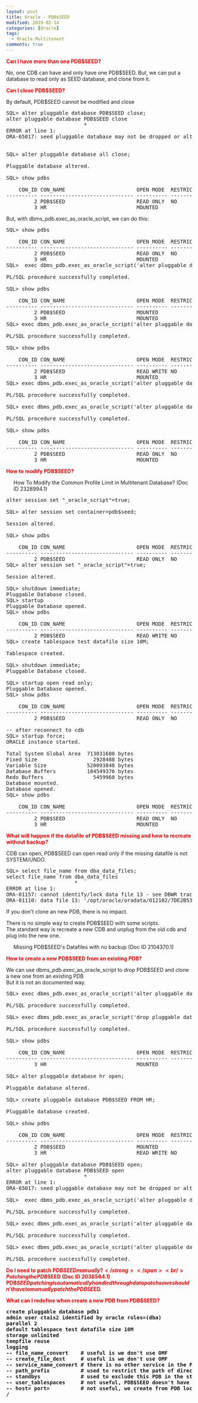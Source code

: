```yaml
---
layout: post
title: Oracle - PDB$SEED
modified: 2019-02-14
categories: [Oracle]
tags: 
  - Oracle.Multitenent
comments: true
---
```


<span style="color:#ff0000;"><strong>Can I have more than one PDB$SEED?</strong></span>

No, one CDB can have and only have one PDB$SEED.
But, we can put a database to read only as SEED database, and clone from it.

<span style="color:#ff0000;"><strong>Can I close PDB$SEED?</strong></span>

By default, PDB$SEED cannot be modified and close
<pre class="prettyprint lang-sql linenums=1 ">
SQL> alter pluggable database PDB$SEED close;
alter pluggable database PDB$SEED close
                         *
ERROR at line 1:
ORA-65017: seed pluggable database may not be dropped or altered


SQL> alter pluggable database all close;

Pluggable database altered.

SQL> show pdbs

    CON_ID CON_NAME                       OPEN MODE  RESTRICTED
---------- ------------------------------ ---------- ----------
         2 PDB$SEED                       READ ONLY  NO
         3 HR                             MOUNTED
</pre>         
But, with dbms_pdb.exec_as_oracle_script, we can do this:
<pre class="prettyprint lang-sql linenums=1 ">
SQL> show pdbs

    CON_ID CON_NAME                       OPEN MODE  RESTRICTED
---------- ------------------------------ ---------- ----------
         2 PDB$SEED                       READ ONLY  NO
         3 HR                             MOUNTED
SQL>  exec dbms_pdb.exec_as_oracle_script('alter pluggable database PDB$SEED close');

PL/SQL procedure successfully completed.

SQL> show pdbs

    CON_ID CON_NAME                       OPEN MODE  RESTRICTED
---------- ------------------------------ ---------- ----------
         2 PDB$SEED                       MOUNTED
         3 HR                             MOUNTED
SQL> exec dbms_pdb.exec_as_oracle_script('alter pluggable database PDB$SEED open');

PL/SQL procedure successfully completed.

SQL> show pdbs

    CON_ID CON_NAME                       OPEN MODE  RESTRICTED
---------- ------------------------------ ---------- ----------
         2 PDB$SEED                       READ WRITE NO
         3 HR                             MOUNTED
SQL> exec dbms_pdb.exec_as_oracle_script('alter pluggable database PDB$SEED close');

PL/SQL procedure successfully completed.

SQL> exec dbms_pdb.exec_as_oracle_script('alter pluggable database PDB$SEED open read only');

PL/SQL procedure successfully completed.

SQL> show pdbs

    CON_ID CON_NAME                       OPEN MODE  RESTRICTED
---------- ------------------------------ ---------- ----------
         2 PDB$SEED                       READ ONLY  NO
         3 HR                             MOUNTED
</pre>         

<span style="color:#ff0000;"><strong>How to modify PDB$SEED?</strong></span>

<p dir="ltr" style="margin-left: 20px; margin-right: 0px">How To Modify the Common Profile Limit in Multitenant Database? (Doc ID 2328994.1)	
</p>

<pre class="prettyprint lang-sql linenums=1 ">
alter session set "_oracle_script"=true;

SQL> alter session set container=pdb$seed;

Session altered.

SQL> show pdbs

    CON_ID CON_NAME                       OPEN MODE  RESTRICTED
---------- ------------------------------ ---------- ----------
         2 PDB$SEED                       READ ONLY  NO
SQL> alter session set "_oracle_script"=true;

Session altered.

SQL> shutdown immediate;
Pluggable Database closed.
SQL> startup
Pluggable Database opened.
SQL> show pdbs

    CON_ID CON_NAME                       OPEN MODE  RESTRICTED
---------- ------------------------------ ---------- ----------
         2 PDB$SEED                       READ WRITE NO
SQL> create tablespace test datafile size 10M;

Tablespace created.

SQL> shutdown immediate;
Pluggable Database closed.

SQL> startup open read only;
Pluggable Database opened.
SQL> show pdbs

    CON_ID CON_NAME                       OPEN MODE  RESTRICTED
---------- ------------------------------ ---------- ----------
         2 PDB$SEED                       READ ONLY  NO

-- after reconnect to cdb
SQL> startup force;
ORACLE instance started.

Total System Global Area  713031680 bytes
Fixed Size                  2928488 bytes
Variable Size             520093848 bytes
Database Buffers          184549376 bytes
Redo Buffers                5459968 bytes
Database mounted.
Database opened.
SQL> show pdbs

    CON_ID CON_NAME                       OPEN MODE  RESTRICTED
---------- ------------------------------ ---------- ----------
         2 PDB$SEED                       READ ONLY  NO
         3 HR                             MOUNTED
</pre>

<span style="color:#ff0000;"><strong>What will happen if the datafile of PDB$SEED missing and how to recreate without backup?
</strong></span>

CDB can open, PDB$SEED can open read only if the missing datafile is not SYSTEM/UNDO.
<pre class="prettyprint lang-sql linenums=1 ">
SQL> select file_name from dba_data_files;         
select file_name from dba_data_files
                      *
ERROR at line 1:
ORA-01157: cannot identify/lock data file 13 - see DBWR trace file
ORA-01110: data file 13: '/opt/oracle/oradata/O12102/7DE2B53C634D1689E053291010532345/datafile/o1_mf_test_g6pwnokd_.dbf'
</pre>
If you don't clone an new PDB, there is no impact.

There is no simple way to create PDB$SEED with some scripts. <br/>
The standard way is recreate a new CDB and unplug from the old cdb and plug into the new one.
<p dir="ltr" style="margin-left: 20px; margin-right: 0px">Missing PDB$SEED's Datafiles with no backup (Doc ID 2104370.1)	
</p>

<span style="color:#ff0000;"><strong>How to create a new PDB$SEED from an existing PDB?
</strong></span>

We can use dbms_pdb.exec_as_oracle_script to drop PDB$SEED and clone a new one from an existing PDB<br/>
But it is not an documented way.

<pre class="prettyprint lang-sql linenums=1 ">
SQL> exec dbms_pdb.exec_as_oracle_script('alter pluggable database PDB$SEED close');

PL/SQL procedure successfully completed.

SQL> exec dbms_pdb.exec_as_oracle_script('drop pluggable database PDB$SEED including datafiles');

PL/SQL procedure successfully completed.

SQL> show pdbs   

    CON_ID CON_NAME                       OPEN MODE  RESTRICTED
---------- ------------------------------ ---------- ----------
         3 HR                             MOUNTED
         
SQL> alter pluggable database hr open;

Pluggable database altered.

SQL> create pluggable database PDB$SEED FROM HR;

Pluggable database created.

SQL> show pdbs              

    CON_ID CON_NAME                       OPEN MODE  RESTRICTED
---------- ------------------------------ ---------- ----------
         2 PDB$SEED                       MOUNTED
         3 HR                             READ WRITE NO
         
SQL> alter pluggable database PDB$SEED open;
alter pluggable database PDB$SEED open
                         *
ERROR at line 1:
ORA-65017: seed pluggable database may not be dropped or altered         

SQL>  exec dbms_pdb.exec_as_oracle_script('alter pluggable database PDB$SEED open');

PL/SQL procedure successfully completed.

SQL> exec dbms_pdb.exec_as_oracle_script('alter pluggable database PDB$SEED close');   

PL/SQL procedure successfully completed.

SQL> exec dbms_pdb.exec_as_oracle_script('alter pluggable database PDB$SEED open read only');

PL/SQL procedure successfully completed.
</pre>         


<span style="color:#ff0000;"><strong>Do I need to patch PDB$SEED manually?</strong></span><br/>
Patching the PDB$SEED (Doc ID 2038564.1)	<br/>
PDB$SEED patching is automatically handled through datapatch so we shouldn't have to manually patch the PDB$SEED.

<span style="color:#ff0000;"><strong>What can I redefine when create a new PDB from PDB$SEED?
</strong></span><br/>
<pre class="prettyprint lang-sql linenums=1 ">
create pluggable database pdb1 
admin user ctais2 identified by oracle roles=(dba)
parallel 2
default tablespace test datafile size 10M
storage unlimited
tempfile reuse
logging
-- file_name_convert    # useful is we don't use OMF
-- create_file_dest     # useful is we don't use OMF
-- service_name_convert # there is no other service in the PDB$SEED
-- path_prefix          # used to restrict the path of directory objects
-- standbys             # used to exclude this PDB in the standby side
-- user_tablespaces     # not useful, PDB$SEED doesn't have other tablespaces
-- host= port=          # not useful, we create from PDB locally.
/
</pre>
